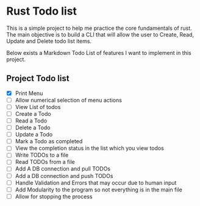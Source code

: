 # Rust Todo list 

This is a simple project to help me practice the core fundamentals of rust. 
The main objective is to build a CLI that will allow the user to Create, Read, Update and Delete todo list items. 

Below exists a Markdown Todo List of features I want to implement in this project. 

## Project Todo list 

- [x] Print Menu 
- [ ] Allow numerical selection of menu actions 
- [ ] View List of todos 
- [ ] Create a Todo 
- [ ] Read a Todo 
- [ ] Delete a Todo 
- [ ] Update a Todo 
- [ ] Mark a Todo as completed 
- [ ] View the completion status in the list which you view todos 
- [ ] Write TODOs to a file 
- [ ] Read TODOs from a file 
- [ ] Add A DB connection and pull TODOs 
- [ ] Add a DB connection and push TODOs 
- [ ] Handle Validation and Errors that may occur due to human input 
- [ ] Add Modularity to the program so not everything is in the main file 
- [ ] Allow for stopping the process
